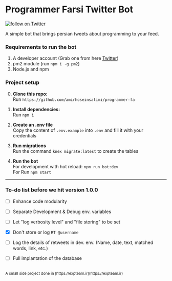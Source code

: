 # Programmer Farsi Twitter Bot 

<a href="https://twitter.com/intent/follow?screen_name=programmer_fa">
  <img src="https://img.shields.io/twitter/follow/programmer_fa?style=social&logo=twitter"
    alt="follow on Twitter">
</a>

<p></p>

A simple bot that brings persian tweets about programming to your feed.

### Requirements to run the bot

1. A developer account (Grab one from here [Twitter](https://developer.twitter.com/)) 
2. pm2 module (run `npm i -g pm2`)
3. Node.js and npm

### Project setup

0. **Clone this repo:**\
Run `https://github.com/amirhoseinsalimi/programmer-fa`

1. **Install dependencies:**\
Run `npm i`

2. **Create an .env file**\
Copy the content of `.env.example` into `.env` and fill it with your credentials

3. **Run migrations**\
Run the command `knex migrate:latest` to create the tables

4. **Run the bot**\
For development with hot reload: `npm run bot:dev`\
For Run `npm start`
 ---
### To-do list before we hit version 1.0.0
* [ ] Enhance code modularity
* [ ] Separate Development & Debug env. variables
* [ ] Let "log verbosity level" and "file storing" to be set
* [x] Don't store or log `RT @username`
* [ ] Log the details of retweets in dev. env. (Name, date, text, matched words, link, etc.)
* [ ] Full implantation of the database


<br />
<small>A small side project done in [https://expteam.ir](https://expteam.ir)</small>
